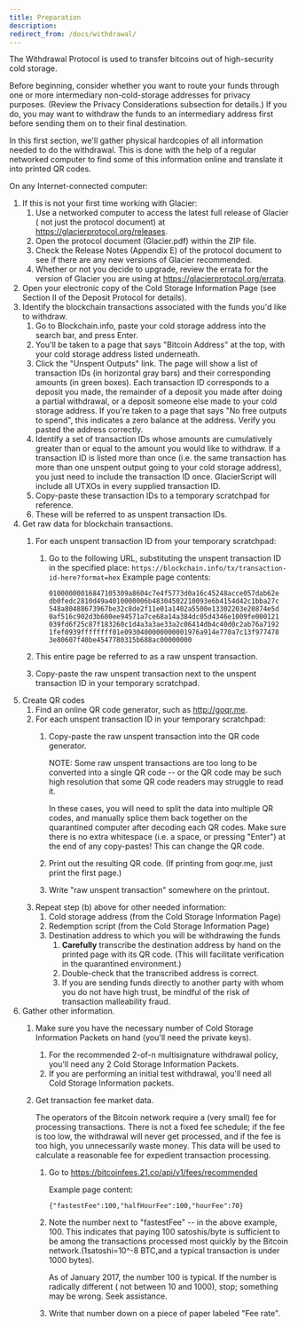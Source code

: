 ```yaml
---
title: Preparation
description:
redirect_from: /docs/withdrawal/
---
```


The Withdrawal Protocol is used to transfer bitcoins out of high-security
cold storage.

Before beginning, consider whether you want to route your funds through one or
more intermediary non-cold-storage addresses for privacy purposes. (Review the
Privacy Considerations subsection for details.) If you do, you may want to
withdraw the funds to an intermediary address first before sending them on to
their final destination.

In this first section, we'll gather physical hardcopies of all information
needed to do the withdrawal. This is done with the help of a regular networked
computer to find some of this information online and translate it into printed
QR codes.

On any Internet-connected computer:

1. If this is not your first time working with Glacier:
    1. Use a networked computer to access the latest full release of Glacier (
    not just the protocol document) at https://glacierprotocol.org/releases.
    2. Open the protocol document (Glacier.pdf) within the ZIP file.
    3. Check the Release Notes (Appendix E) of the protocol document to see if
    there are any new versions of Glacier recommended.
    4. Whether or not you decide to upgrade, review the errata for the version
    of Glacier you are using at https://glacierprotocol.org/errata.
2. Open your electronic copy of the
<span class="warning">Cold Storage Information Page</span>
(see Section II of the Deposit Protocol for details).
3. Identify the blockchain transactions associated with the funds you'd like
to withdraw.
    1. Go to Blockchain.info, paste your
    <span class="warning">cold storage address</span> into the search bar,
    and press Enter.
    2. You'll be taken to a page that says "Bitcoin Address" at the top, with
    your <span class="warning">cold storage address</span> listed underneath.
    3. Click the "Unspent Outputs" link. The page will show a list of
    <span class="warning">transaction IDs</span>
    (in horizontal gray bars) and their corresponding amounts (in green boxes).
    Each <span class="warning">transaction ID</span> corresponds to a deposit
    you made, the remainder of a deposit you made after doing a partial
    withdrawal, or a deposit someone else made to your cold storage address.
    If you're taken to a page that says "No free outputs to spend", this
    indicates a zero balance at the address. Verify you pasted the address
    correctly.
    4. Identify a set of transaction IDs whose amounts are cumulatively
    greater than or equal to the amount you would like to withdraw.
    If a transaction ID is listed more than once (i.e. the same transaction
    has more than one unspent output going to your cold storage address), you
    just need to include the transaction ID once. GlacierScript will include
    all UTXOs in every supplied transaction ID.
    5. Copy-paste these transaction IDs to a temporary scratchpad for
    reference.
    6. These will be referred to as unspent transaction IDs.
4. Get raw data for blockchain transactions.
    1. For each <span class="warning">unspent transaction ID</span> from your
    temporary scratchpad:
        1. Go to the following URL, substituting the unspent transaction ID in
        the specified place:
        `https://blockchain.info/tx/transaction-id-here?format=hex`
            Example page contents:
            ```
            01000000016847105309a8604c7e4f5773d0a16c45248acce057dab62e
            db0fedc2810d49a4010000006b48304502210093e6b4154d42c1bba27c
            548a80488673967be32c8de2f11e01a1402a5500e13302203e20874e5d
            0af516c902d3b600ee94571a7ce68a14a384dc05d4346e1009fe000121
            039fd6f25c87f183260c1d4a3a3ae33a2c06414db4c40d0c2ab76a7192
            1fef0939ffffffff01e0930400000000001976a914e770a7c13f977478
            3e80607f40be4547780315b688ac00000000
            ```

   2. This entire page be referred to as a
   <span class="warning">raw unspent transaction</span>.
   3. Copy-paste the <span class="warning">raw unspent transaction</span>
   next to the unspent <span class="warning">transaction ID</span> in
   your temporary scratchpad.
5. Create QR codes
    1. Find an online QR code generator, such as http://goqr.me.
    2. For each unspent <span class="warning">transaction ID</span> in your
    temporary scratchpad:
        1. Copy-paste the <span class="warning">raw unspent transaction</span>
        into the QR code generator.

            NOTE:  Some raw unspent transactions are too long to be converted
            into a single QR code -- or the QR code may be such high resolution
            that some QR code readers may struggle to read it.

            In these cases, you will need to split the data into multiple QR
            codes, and manually splice them back together on the quarantined
            computer after decoding each QR codes. Make sure there is no extra
            whitespace (i.e. a space, or pressing "Enter") at the end of any
            copy-pastes! This can change the QR code.

        2. Print out the resulting <span class="warning"> QR code</span>. (If
          printing from goqr.me, just print the first page.)
        3. Write "raw unspent transaction" somewhere on the printout.
    3. Repeat step (b) above for other needed information:
        1. Cold storage address (from the <span class="warning">Cold Storage Information Page</span>)
        2. Redemption script (from the <span class="warning">Cold Storage Information Page</span>)
        3. <span class="warning">Destination address</span> to which you will be withdrawing the funds
            1. **Carefully** transcribe the destination address by hand on the printed page with its QR code. (This will facilitate verification in the quarantined environment.)
            2. Double-check that the transcribed address is correct.
            3. If you are sending funds directly to another party with whom you do not have high trust, be mindful of the risk of transaction malleability fraud.
6. Gather other information.
    1. Make sure you have the necessary number of Cold Storage Information Packets on hand (you'll need the private keys).
        1. For the recommended 2-of-n multisignature withdrawal policy,
        you'll need any 2
        <span class="warning">Cold Storage Information Packets</span>.
        2. If you are performing an initial test withdrawal, you'll need all
        Cold <span class="danger">Storage Information packets</span>.
    2. Get transaction fee market data.

        The operators of the Bitcoin network require a (very small) fee for
        processing transactions. There is not a fixed fee schedule; if the fee
        is too low, the withdrawal will never get processed, and if the fee is
        too high, you unnecessarily waste money. This data will be used to
        calculate a reasonable fee for expedient transaction processing.

        1. Go to https://bitcoinfees.21.co/api/v1/fees/recommended

            Example page content:
            ```
            {"fastestFee":100,"halfHourFee":100,"hourFee":70}
            ```

        2. Note the number next to "fastestFee" -- in the above example, 100.
        This indicates that paying 100 satoshis/byte is sufficient to be among
        the transactions processed most quickly by the Bitcoin
        network.(1satoshi=10^-8 BTC,and a typical transaction is under 1000
        bytes).

            As of January 2017, the number 100 is typical. If the number is
            radically different ( not between 10 and 1000), stop; something may
            be wrong. Seek assistance.

        3. Write that number down on a piece of paper labeled "Fee rate".
